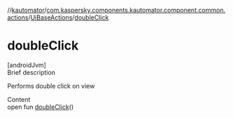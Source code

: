 //[kautomator](../../index.md)/[com.kaspersky.components.kautomator.component.common.actions](../index.md)/[UiBaseActions](index.md)/[doubleClick](double-click.md)



# doubleClick  
[androidJvm]  
Brief description  


Performs double click on view

  
Content  
open fun [doubleClick](double-click.md)()  



